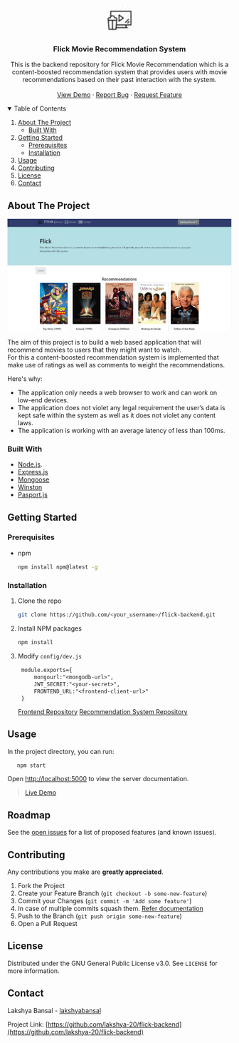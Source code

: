 <br />
<p align="center">
  <a href="https://github.com/lakshya-20/flick-backend">
    <img src="util/assets/images/logo.png" alt="Logo" width="60" height="60">
  </a>

  <h3 align="center">Flick Movie Recommendation System</h3>

  <p align="center">
    This is the backend repository for Flick Movie Recommendation which is a content-boosted recommendation system that provides users with movie recommendations based on their past interaction with the system.
    <br />
    <br />
    <a href="https://flick--backend.herokuapp.com/">View Demo</a>
    ·
    <a href="https://github.com/lakshya-20/flick-backend/issues">Report Bug</a>
    ·
    <a href="https://github.com/lakshya-20/flick-backend/issues">Request Feature</a>
  </p>
</p>



<!-- TABLE OF CONTENTS -->
<details open="open">
  <summary>Table of Contents</summary>
  <ol>
    <li>
      <a href="#about-the-project">About The Project</a>
      <ul>
        <li><a href="#built-with">Built With</a></li>
      </ul>
    </li>
    <li>
      <a href="#getting-started">Getting Started</a>
      <ul>
        <li><a href="#prerequisites">Prerequisites</a></li>
        <li><a href="#installation">Installation</a></li>
      </ul>
    </li>
    <li><a href="#usage">Usage</a></li>
    <li><a href="#contributing">Contributing</a></li>
    <li><a href="#license">License</a></li>
    <li><a href="#contact">Contact</a></li>
  </ol>
</details>



<!-- ABOUT THE PROJECT -->
## About The Project

<a href="https://github.com/lakshya-20/flick-frontend">
    <img src="util/assets/images/demo1.PNG" alt="demo">
</a>

The aim of this project is to build a web based application that will recommend movies to users that they might want to watch.
<br>
For this a content-boosted recommendation system is implemented that make use of ratings as well as comments to weight the recommendations. 

Here's why:
* The application only needs a web browser to work and can work on low-end devices.
* The application does not violet any legal requirement the user’s data is kept safe within the system as well as it does not violet any content laws.
* The application is working with an average latency of less than 100ms.


### Built With

* [Node.js](https://nodejs.org/en/).
* [Express.js](https://expressjs.com/)
* [Mongoose](https://mongoosejs.com/)
* [Winston](https://www.npmjs.com/package/winston)
* [Pasport.js](http://www.passportjs.org/)



<!-- GETTING STARTED -->
## Getting Started

### Prerequisites

* npm
  ```sh
  npm install npm@latest -g
  ```

### Installation

1. Clone the repo
   ```sh
   git clone https://github.com/<your_username>/flick-backend.git
   ```
2. Install NPM packages
   ```sh
   npm install
   ```
3. Modify `config/dev.js`
   ```JS
    module.exports={
        mongourl:"<mongodb-url>",
        JWT_SECRET:"<your-secret>",
        FRONTEND_URL:"<frontend-client-url>"
    }
   ```
   [Frontend Repository](https://github.com/lakshya-20/flick-frontend) 
   [Recommendation System Repository](https://github.com/lakshya-20/flick)
   

<!-- USAGE EXAMPLES -->
## Usage

In the project directory, you can run:
```sh
   npm start
```
Open [http://localhost:5000](http://localhost:5000) to view the server documentation.

> [Live Demo](https://flick--backend.herokuapp.com/)

<!-- ROADMAP -->
## Roadmap

See the [open issues](https://github.com/lakshya-20/flick-backend/issues) for a list of proposed features (and known issues).



<!-- CONTRIBUTING -->
## Contributing
Any contributions you make are **greatly appreciated**.

1. Fork the Project
2. Create your Feature Branch (`git checkout -b some-new-feature`)
3. Commit your Changes (`git commit -m 'Add some feature'`)
4. In case of multiple commits squash them. [Refer documentation](https://www.internalpointers.com/post/squash-commits-into-one-git)
5. Push to the Branch (`git push origin some-new-feature`)
6. Open a Pull Request 



<!-- LICENSE -->
## License

Distributed under the GNU General Public License v3.0. See `LICENSE` for more information.

<!-- CONTACT -->
## Contact

Lakshya Bansal - [lakshyabansal](https://www.linkedin.com/in/lakshyabansal/) 

Project Link: [https://github.com/lakshya-20/flick-backend](https://github.com/lakshya-20/flick-backend)

